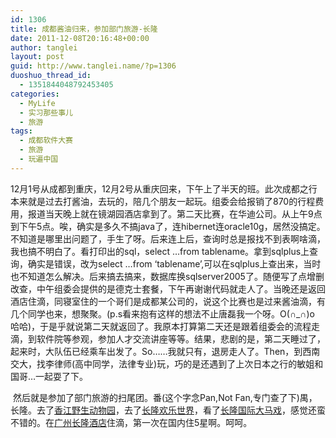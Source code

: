 ```yaml
---
id: 1306
title: 成都酱油归来，参加部门旅游-长隆
date: 2011-12-08T20:16:48+00:00
author: tanglei
layout: post
guid: http://www.tanglei.name/?p=1306
duoshuo_thread_id:
  - 1351844048792453405
categories:
  - MyLife
  - 实习那些事儿
  - 旅游
tags:
  - 成都软件大赛
  - 旅游
  - 玩遍中国
---
```

<p align="left">
  12月1号从成都到重庆，12月2号从重庆回来，下午上了半天的班。此次成都之行本来就是过去打酱油，去玩的，陪几个朋友一起玩。组委会给报销了870的行程费用，报道当天晚上就在镜湖园酒店拿到了。第二天比赛，在华迪公司。从上午9点到下午5点。唉，确实是多久不搞java了，连hibernet连oracle10g，居然没搞定。不知道是哪里出问题了，手生了呀。后来连上后，查询时总是报找不到表啊啥滴，我也搞不明白了。看打印出的sql，select …from tablename。拿到sqlplus上查询，确实是错误，改为select …from ‘tablename’,可以在sqlplus上查出来，当时也不知道怎么解决。后来搞去搞来，数据库换sqlserver2005了。随便写了点增删改查，中午组委会提供的是德克士套餐，下午再谢谢代码就走人了。当晚还是返回酒店住滴，同寝室住的一个哥们是成都某公司的，说这个比赛也是过来酱油滴，有几个同学也来，想聚聚。(p.s看来抱有这样的想法不止唐磊我一个呀。O(∩_∩)o 哈哈)，于是乎就说第二天就返回了。我原本打算第二天还是跟着组委会的流程走滴，到软件院等参观，参加人才交流讲座等等。结果，悲剧的是，第二天睡过了，起来时，大队伍已经乘车出发了。So……我就只有，退房走人了。Then，到西南交大，找李律师(高中同学，法律专业)玩，巧的是还遇到了上次日本之行的敏姐和国哥…一起耍了下。
</p>

<p align="left">
   然后就是参加了部门旅游的扫尾团。番(这个字念Pan,Not Fan,专门查了下)禺，长隆。去了<a href="http://baike.baidu.com/view/1731518.htm">香江野生动物园</a>，去了<a href="http://baike.baidu.com/view/983570.htm">长隆欢乐世界</a>，看了<a href="http://baike.baidu.com/view/3204705.htm">长隆国际大马戏</a>，感觉还蛮不错的。在<a href="http://baike.baidu.com/view/1678355.htm">广州长隆酒店</a>住滴，第一次在国内住5星啊。呵呵。
</p>

<p align="left">
  <a href="http://i1123.photobucket.com/albums/l549/tl3shi/travel-with-tencent.png"><img class="aligncenter" title="广州长隆旅游" src="http://i1123.photobucket.com/albums/l549/tl3shi/travel-with-tencent.png" alt=""  /></a>
</p>
